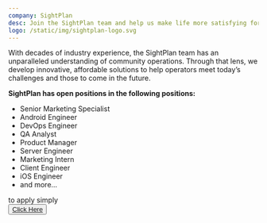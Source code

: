 ```yaml
---
company: SightPlan
desc: Join the SightPlan team and help us make life more satisfying for people in thousands of communities. 
logo: /static/img/sightplan-logo.svg
---
```


With decades of industry experience, the SightPlan team has an unparalleled understanding of community operations. Through that lens, we develop innovative, affordable solutions to help operators meet today’s challenges and those to come in the future.

<strong class="mt-5">SightPlan has open positions in the following positions:</strong>
<ul class="space-y-5 my-5">
<li>Senior Marketing Specialist</li>
<li>Android Engineer</li>
<li>DevOps Engineer</li>
<li>QA Analyst</li>
<li>Product Manager</li>
<li>Server Engineer</li>
<li>Marketing Intern</li>
<li>Client Engineer</li>
<li>iOS Engineer</li>
<li>and more...</li>
</ul>

 to apply simply<br>
 <button class="bg-primary text-white p-4 rounded-full hover:bg-primary-focus m-8"><a href="https://www.sightplan.com/company/careers">
Click Here
</a>
</button>
